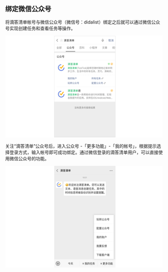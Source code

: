## 绑定微信公众号

将滴答清单帐号与微信公众号（微信号：didalist）绑定之后就可以通过微信公众号实现创建任务和查看任务等操作。

![](../../images/android/63.png)


关注“滴答清单”公众号后，进入公众号 -「更多功能」-「我的帐号」，根据提示选择登录方式，输入帐号即可成功绑定。通过微信登录的滴答清单用户，可以直接使用微信公众号的功能。

![](../../images/android/64.png)
